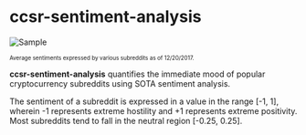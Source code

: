 # ccsr-sentiment-analysis

![Sample](https://github.com/dmhacker/ccsr-sentiment-analysis/blob/master/ccsr-sentiment-analysis/sample.png)

<sub><sup>Average sentiments expressed by various subreddits as of 12/20/2017.</sup></sub>

__ccsr-sentiment-analysis__ quantifies the immediate mood of popular cryptocurrency subreddits using SOTA sentiment analysis.

The sentiment of a subreddit is expressed in a value in the range [-1, 1], wherein -1 represents extreme hostility and +1 represents extreme positivity. Most subreddits tend to fall in the neutral region [-0.25, 0.25].
